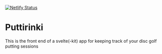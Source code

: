 [![Netlify Status](https://api.netlify.com/api/v1/badges/40f7bdaa-e168-4a77-a2cc-cd1794bcb3b8/deploy-status)](https://app.netlify.com/sites/eloquent-nightingale-a28b2e/deploys)

# Puttirinki 

This is the front end of a svelte(-kit) app for keeping track of your disc golf putting sessions
